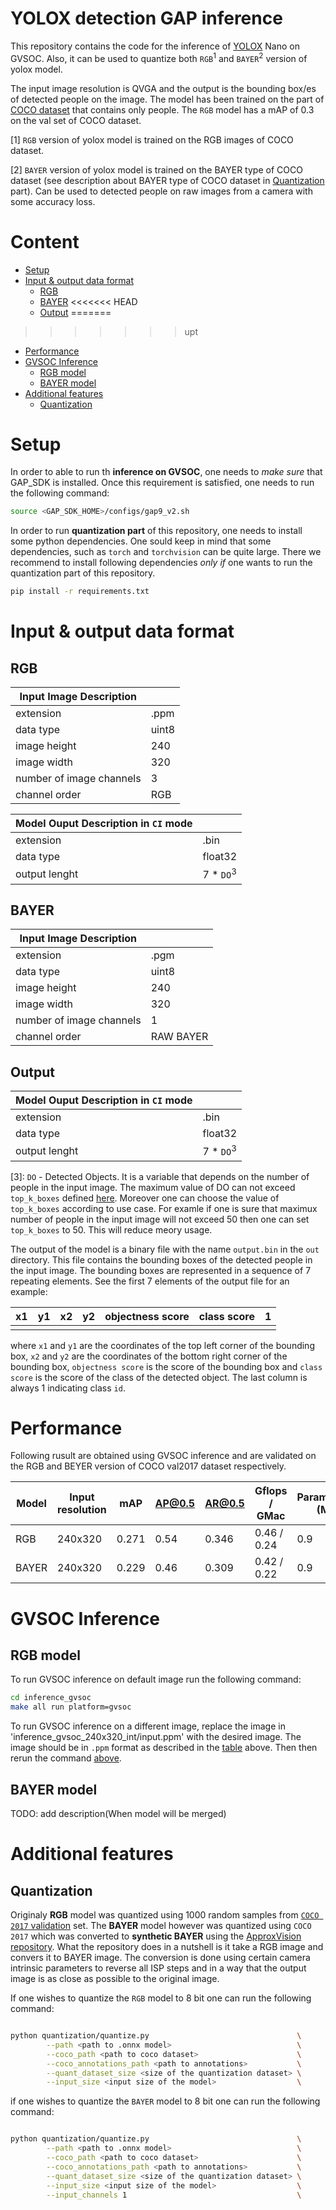 # YOLOX detection GAP inference

This repository contains the code for the inference of [YOLOX](https://arxiv.org/pdf/2107.08430.pdf) Nano on GVSOC.
Also, it can be used to quantize both `RGB`<sup>1</sup> and `BAYER`<sup>2</sup> version of yolox model.


The input image resolution is QVGA and the output is the bounding box/es of detected people on the image. The model has been trained on the part of [COCO dataset](https://cocodataset.org/#home) that contains only people. The `RGB` model has a mAP of 0.3 on the val set of COCO dataset. 

[1] `RGB` version of yolox model is trained on the RGB images of COCO dataset.  


[2] `BAYER` version of yolox model is trained on the BAYER type of COCO dataset (see description about BAYER type of COCO dataset in [Quantization](###Quantization) part). Can be used to detected people on raw images from a camera with some accuracy loss.

# Content 
 <!-- * [Requirements](#requirements) -->
 * [Setup](#setup)
 * [Input & output data format](#input-&-output-data-format)
   * [RGB](#rgb)
   * [BAYER](#bayer)
<<<<<<< HEAD
   * [Output](#output)
=======
>>>>>>> upt
 * [Performance](#performance)
 * [GVSOC Inference](#gvsoc-Inference)
   * [RGB model](#rgb-model)
   * [BAYER model](#model-model)
 * [Additional features](#additional-features)
   * [Quantization](#quantization)

# Setup


In order to able to run th **inference on GVSOC**, one needs to *make sure* that GAP_SDK is installed. Once this requirement is satisfied, one needs to run the following command: 

```bash
source <GAP_SDK_HOME>/configs/gap9_v2.sh
```

In order to run **quantization part** of this repository, one needs to install some python dependencies. One sould keep in mind that some dependencies, such as `torch` and `torchvision` can be quite large. There we recommend to install following dependencies *only if* one wants to run the quantization part of this repository. 

```bash
pip install -r requirements.txt
```

# Input & output data format

## RGB 
<!-- See the `audio` folder with examples of input data. -->

| Input Image Description   |          |
|---------------------------|----------|
| extension                 | .ppm     |
| data type                 | uint8    |
| image height              | 240      |
| image width               | 320      |
| number of image channels  | 3        |
| channel order             | RGB      |

| Model Ouput Description in `CI` mode |              |          
|---------------------------|-----------------------|
| extension                 | .bin                  |
| data type                 | float32               |
| output lenght             | 7 * `DO`<sup>3</sup>    |


## BAYER 

| Input Image Description   |          |
|---------------------------|----------|
| extension                 | .pgm     |
| data type                 | uint8    |
| image height              | 240      |
| image width               | 320      |
| number of image channels  | 1        |
| channel order             | RAW BAYER|

## Output

| Model Ouput Description in `CI` mode |              |          
|---------------------------|-----------------------|
| extension                 | .bin                  |
| data type                 | float32               |
| output lenght             | 7 * `DO`<sup>3</sup>    |

[3]: `DO` - Detected Objects. It is a variable that depends on the number of people in the input image. The maximum value of DO can not exceed `top_k_boxes` defined [here](./inference_gvsoc_240x320_int/main.h). Moreover one can choose the value of `top_k_boxes` according to use case. For examle if one is sure that maximux number of people in the input image will not exceed 50 then one can set `top_k_boxes` to 50. This will reduce meory usage.

The output of the model is a binary file with the name `output.bin` in the `out` directory. This file contains the bounding boxes of the detected people in the input image. The bounding boxes are represented in a sequence of 7 repeating elements. See the first 7 elements of the output file for an example:

| x1 | y1 | x2 | y2 | objectness score | class score | 1 |
|----|----|----|----|------------------|-------------|---|
|    |    |    |    |                  |             |   |

where `x1` and `y1` are the coordinates of the top left corner of the bounding box, `x2` and `y2` are the coordinates of the bottom right corner of the bounding box, `objectness score` is the score of the bounding box and `class score` is the score of the class of the detected object. The last column is always 1 indicating class `id`.



# Performance 


Following rusult are obtained using GVSOC inference and are validated on the RGB and BEYER version of COCO val2017 dataset respectively. 

| Model | Input resolution | mAP | AP@0.5 | AR@0.5| Gflops / GMac | Parameters (M) | Size (MB) |
|-------|------------------|-----|--------|-------|---------------|----------------|-----------|
| RGB   | 240x320          | 0.271 | 0.54 | 0.346 | 0.46 / 0.24   | 0.9            | 3,5       |
| BAYER | 240x320          | 0.229 | 0.46 | 0.309 | 0.42 / 0.22   | 0.9            | 3,5       |



# GVSOC Inference

## RGB model
To run GVSOC inference on default image run the following command:

```bash
cd inference_gvsoc
make all run platform=gvsoc
```

To run GVSOC inference on a different image, replace the image in 'inference_gvsoc_240x320_int/input.ppm' with the desired image. The image should be in `.ppm` format as described in the [table](#input-output-data-format) above. Then then rerun the command [above](#gvsoc-inference). 

## BAYER model

TODO: add description(When model will be merged)



# Additional features

## Quantization

Originaly **RGB** model was quantized using 1000 random samples from [`COCO 2017` validation](http://images.cocodataset.org/zips/val2017.zip) set. The **BAYER** model however was quantized using `COCO 2017` which was converted to **synthetic BAYER** using the [ApproxVision repository](https://github.com/cucapra/approx-vision). What the repository does in a nutshell is it take a RGB image and convers it to BAYER image. The conversion is done using certain camera intrinsic parameters to reverse all ISP steps and in a way that the output image is as close as possible to the original image.

If one wishes to quantize the `RGB` model to 8 bit one can run the following command:

```bash

python quantization/quantize.py                                 \
        --path <path to .onnx model>                            \
        --coco_path <path to coco dataset>                      \
        --coco_annotations_path <path to annotations>           \
        --quant_dataset_size <size of the quantization dataset> \
        --input_size <input size of the model>                  \

```

if one wishes to quantize the `BAYER` model to 8 bit one can run the following command:

```bash

python quantization/quantize.py                                 \
        --path <path to .onnx model>                            \
        --coco_path <path to coco dataset>                      \
        --coco_annotations_path <path to annotations>           \
        --quant_dataset_size <size of the quantization dataset> \
        --input_size <input size of the model>                  \
        --input_channels 1                                      \

```




